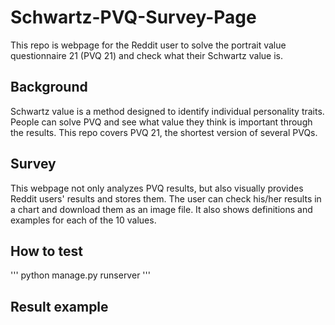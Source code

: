 # Schwartz-PVQ-Survey-Page

This repo is webpage for the Reddit user to solve the portrait value questionnaire 21 (PVQ 21) and check what their Schwartz value is.

## Background
Schwartz value is a method designed to identify individual personality traits. People can solve PVQ and see what value they think is important through the results. This repo covers PVQ 21, the shortest version of several PVQs.

## Survey
This webpage not only analyzes PVQ results, but also visually provides Reddit users' results and stores them. The user can check his/her results in a chart and download them as an image file. It also shows definitions and examples for each of the 10 values.

## How to test
'''
python manage.py runserver
'''

## Result example
